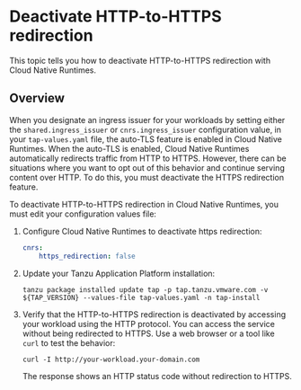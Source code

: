 # Deactivate HTTP-to-HTTPS redirection

This topic tells you how to deactivate HTTP-to-HTTPS redirection with Cloud Native Runtimes.

## <a id="overview"></a> Overview

When you designate an ingress issuer for your workloads by setting either the `shared.ingress_issuer` or `cnrs.ingress_issuer` configuration value,
in your `tap-values.yaml` file, the auto-TLS feature is enabled in Cloud Native Runtimes.
When the auto-TLS is enabled, Cloud Native Runtimes automatically redirects traffic from HTTP to HTTPS.
However, there can be situations where you want to opt out of this behavior and continue serving content over HTTP.
To do this, you must deactivate the HTTPS redirection feature.

To deactivate HTTP-to-HTTPS redirection in Cloud Native Runtimes, you must edit your configuration values file:

1. Configure Cloud Native Runtimes to deactivate https redirection:

    ```yaml
    cnrs:
        https_redirection: false
    ```

2. Update your Tanzu Application Platform installation:

   ```console
   tanzu package installed update tap -p tap.tanzu.vmware.com -v ${TAP_VERSION} --values-file tap-values.yaml -n tap-install
   ```

3. Verify that the HTTP-to-HTTPS redirection is deactivated by accessing your workload using the HTTP protocol.
   You can access the service without being redirected to HTTPS. Use a web browser or a tool like `curl` to test the behavior:

   ```console
   curl -I http://your-workload.your-domain.com
   ```

   The response shows an HTTP status code without redirection to HTTPS.
